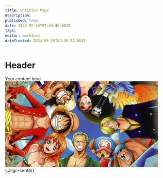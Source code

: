 ```yaml
---
title: Untitled Page
description: 
published: true
date: 2024-05-16T07:40:40.603Z
tags: 
editor: markdown
dateCreated: 2024-05-16T07:38:52.804Z
---
```


# Header
Your content here
![cropped-1920-1080-606284.jpg](/cropped-1920-1080-606284.jpg){.align-center}